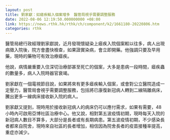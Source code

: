 ```yaml
---
layout: post
title: 劉家獻：如瘧疾輸入個案增多　醫管局視乎需要調整服務
date: 2022-08-06 12:19:50.000000000 +08:00
link: https://news.rthk.hk/rthk/ch/component/k2/1661180-20220806.htm
categories: rthk
---
```


醫管局總行政經理劉家獻說，近月發現懷疑染上瘧疾入院個案較以往多，病人出現病徵入院後，院方會盡快檢查，如果證實染病，會立即開藥。他強調只要及早用藥，現時的藥物可有效治療瘧疾。

他說，病情嚴重要入住深切治療部甚至死亡的個案，大多是患病一段時間，瘧疾蟲的數量多，病人入院時器官衰竭。

劉家獻在一個電視節目說，如果將來有更多瘧疾輸入個案，或會對公立醫院造成一定壓力，醫管局會視乎需要調整服務，包括將已康復新冠病人轉到二線隔離病床，騰出更多一線病床接收新入院的病人。

劉家獻又提到，現時用於接收新冠病人的病床仍可以應付需求，如果有需要，48小時內可啟用亞博社區治療中心。他又說，相對第五波疫情初期，現時每天入院的新冠病人數目不算多，大部分是長者或有長期病患。第五波疫情初期，不少感染長者都來自院舍，現時來自社區的長者增加，相信因為院舍長者的疫苗接種率提高，重症亦減少。
